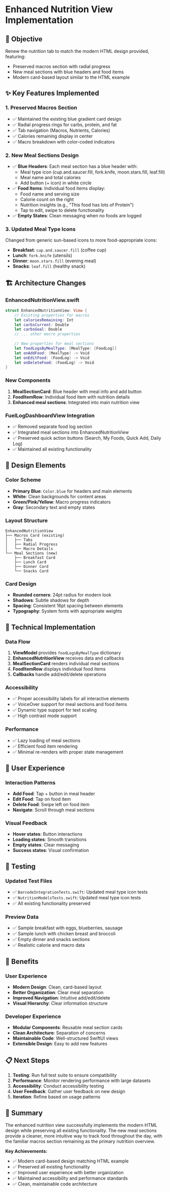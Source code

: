 # Enhanced Nutrition View Implementation

## 🎯 **Objective**
Renew the nutrition tab to match the modern HTML design provided, featuring:
- Preserved macros section with radial progress
- New meal sections with blue headers and food items
- Modern card-based layout similar to the HTML example

## ✨ **Key Features Implemented**

### **1. Preserved Macros Section**
- ✅ Maintained the existing blue gradient card design
- ✅ Radial progress rings for carbs, protein, and fat
- ✅ Tab navigation (Macros, Nutrients, Calories)
- ✅ Calories remaining display in center
- ✅ Macro breakdown with color-coded indicators

### **2. New Meal Sections Design**
- ✅ **Blue Headers**: Each meal section has a blue header with:
  - Meal type icon (cup.and.saucer.fill, fork.knife, moon.stars.fill, leaf.fill)
  - Meal name and total calories
  - Add button (+ icon) in white circle
- ✅ **Food Items**: Individual food items display:
  - Food name and serving size
  - Calorie count on the right
  - Nutrition insights (e.g., "This food has lots of Protein")
  - Tap to edit, swipe to delete functionality
- ✅ **Empty States**: Clean messaging when no foods are logged

### **3. Updated Meal Type Icons**
Changed from generic sun-based icons to more food-appropriate icons:
- **Breakfast**: `cup.and.saucer.fill` (coffee cup)
- **Lunch**: `fork.knife` (utensils)
- **Dinner**: `moon.stars.fill` (evening meal)
- **Snacks**: `leaf.fill` (healthy snack)

## 🏗️ **Architecture Changes**

### **EnhancedNutritionView.swift**
```swift
struct EnhancedNutritionView: View {
    // Existing properties for macros
    let caloriesRemaining: Int
    let carbsCurrent: Double
    let carbsGoal: Double
    // ... other macro properties
    
    // New properties for meal sections
    let foodLogsByMealType: [MealType: [FoodLog]]
    let onAddFood: (MealType) -> Void
    let onEditFood: (FoodLog) -> Void
    let onDeleteFood: (FoodLog) -> Void
}
```

### **New Components**
1. **MealSectionCard**: Blue header with meal info and add button
2. **FoodItemRow**: Individual food item with nutrition details
3. **Enhanced meal sections**: Integrated into main nutrition view

### **FuelLogDashboardView Integration**
- ✅ Removed separate food log section
- ✅ Integrated meal sections into EnhancedNutritionView
- ✅ Preserved quick action buttons (Search, My Foods, Quick Add, Daily Log)
- ✅ Maintained all existing functionality

## 🎨 **Design Elements**

### **Color Scheme**
- **Primary Blue**: `Color.blue` for headers and main elements
- **White**: Clean backgrounds for content areas
- **Green/Pink/Yellow**: Macro progress indicators
- **Gray**: Secondary text and empty states

### **Layout Structure**
```
EnhancedNutritionView
├── Macros Card (existing)
│   ├── Tabs
│   ├── Radial Progress
│   └── Macro Details
└── Meal Sections (new)
    ├── Breakfast Card
    ├── Lunch Card
    ├── Dinner Card
    └── Snacks Card
```

### **Card Design**
- **Rounded corners**: 24pt radius for modern look
- **Shadows**: Subtle shadows for depth
- **Spacing**: Consistent 16pt spacing between elements
- **Typography**: System fonts with appropriate weights

## 🔧 **Technical Implementation**

### **Data Flow**
1. **ViewModel** provides `foodLogsByMealType` dictionary
2. **EnhancedNutritionView** receives data and callbacks
3. **MealSectionCard** renders individual meal sections
4. **FoodItemRow** displays individual food items
5. **Callbacks** handle add/edit/delete operations

### **Accessibility**
- ✅ Proper accessibility labels for all interactive elements
- ✅ VoiceOver support for meal sections and food items
- ✅ Dynamic type support for text scaling
- ✅ High contrast mode support

### **Performance**
- ✅ Lazy loading of meal sections
- ✅ Efficient food item rendering
- ✅ Minimal re-renders with proper state management

## 📱 **User Experience**

### **Interaction Patterns**
- **Add Food**: Tap + button in meal header
- **Edit Food**: Tap on food item
- **Delete Food**: Swipe left on food item
- **Navigate**: Scroll through meal sections

### **Visual Feedback**
- **Hover states**: Button interactions
- **Loading states**: Smooth transitions
- **Empty states**: Clear messaging
- **Success states**: Visual confirmation

## 🧪 **Testing**

### **Updated Test Files**
- ✅ `BarcodeIntegrationTests.swift`: Updated meal type icon tests
- ✅ `NutritionModelsTests.swift`: Updated meal type icon tests
- ✅ All existing functionality preserved

### **Preview Data**
- ✅ Sample breakfast with eggs, blueberries, sausage
- ✅ Sample lunch with chicken breast and broccoli
- ✅ Empty dinner and snacks sections
- ✅ Realistic calorie and macro data

## 🚀 **Benefits**

### **User Experience**
- **Modern Design**: Clean, card-based layout
- **Better Organization**: Clear meal separation
- **Improved Navigation**: Intuitive add/edit/delete
- **Visual Hierarchy**: Clear information structure

### **Developer Experience**
- **Modular Components**: Reusable meal section cards
- **Clean Architecture**: Separation of concerns
- **Maintainable Code**: Well-structured SwiftUI views
- **Extensible Design**: Easy to add new features

## 📋 **Next Steps**

1. **Testing**: Run full test suite to ensure compatibility
2. **Performance**: Monitor rendering performance with large datasets
3. **Accessibility**: Conduct accessibility testing
4. **User Feedback**: Gather user feedback on new design
5. **Iteration**: Refine based on usage patterns

## 🎉 **Summary**

The enhanced nutrition view successfully implements the modern HTML design while preserving all existing functionality. The new meal sections provide a cleaner, more intuitive way to track food throughout the day, with the familiar macros section remaining as the primary nutrition overview.

**Key Achievements:**
- ✅ Modern card-based design matching HTML example
- ✅ Preserved all existing functionality
- ✅ Improved user experience with better organization
- ✅ Maintained accessibility and performance standards
- ✅ Clean, maintainable code architecture 